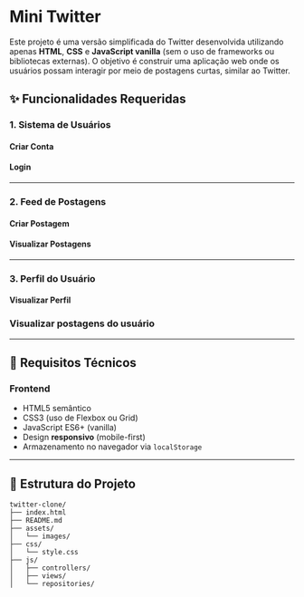 # Mini Twitter

Este projeto é uma versão simplificada do Twitter desenvolvida utilizando apenas **HTML**, **CSS** e **JavaScript vanilla** (sem o uso de frameworks ou bibliotecas externas). O objetivo é construir uma aplicação web onde os usuários possam interagir por meio de postagens curtas, similar ao Twitter.

## ✨ Funcionalidades Requeridas

### 1. Sistema de Usuários

#### Criar Conta

#### Login
---

### 2. Feed de Postagens

#### Criar Postagem

#### Visualizar Postagens

---

### 3. Perfil do Usuário

#### Visualizar Perfil

### Visualizar postagens do usuário

---

## 🔧 Requisitos Técnicos

### Frontend
- HTML5 semântico
- CSS3 (uso de Flexbox ou Grid)
- JavaScript ES6+ (vanilla)
- Design **responsivo** (mobile-first)
- Armazenamento no navegador via `localStorage`

---

## 📁 Estrutura do Projeto

```
twitter-clone/
├── index.html
├── README.md
├── assets/
│   └── images/
├── css/
│   └── style.css
├── js/
│   ├── controllers/
│   ├── views/
│   └── repositories/
```
